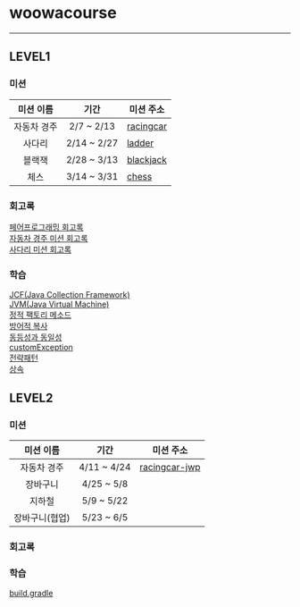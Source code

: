 # woowacourse

---


## LEVEL1

### 미션

|  미션 이름  |      기간      | 미션 주소                                                      |
|:-------:|:------------:|------------------------------------------------------------|
| 자동차 경주  |  2/7 ~ 2/13  | [racingcar](https://github.com/seokhwan-an/java-racingcar) |
|   사다리   | 2/14 ~ 2/27  | [ladder](https://github.com/seokhwan-an/java-ladder)       |
|   블랙잭   | 2/28 ~ 3/13  | [blackjack](https://github.com/seokhwan-an/java-blackjack) | 
|   체스    | 3/14 ~ 3/31  | [chess](https://github.com/seokhwan-an/java-chess)         | 

### 회고록
[페어프로그래밍 회고록](https://velog.io/@seokhwan-an/%ED%8E%98%EC%96%B4%ED%94%84%EB%A1%9C%EA%B7%B8%EB%9E%98%EB%B0%8D-%ED%9A%8C%EA%B3%A0%EB%A1%9D)
<br>
[자동차 경주 미션 회고록](https://velog.io/@seokhwan-an/%EC%9E%90%EB%8F%99%EC%B0%A8-%EA%B2%BD%EC%A3%BC-%EB%AF%B8%EC%85%98-%ED%9A%8C%EA%B3%A0%EB%A1%9D)
<br>
[사다리 미션 회고록](https://velog.io/@seokhwan-an/%EC%82%AC%EB%8B%A4%EB%A6%AC-%EB%AF%B8%EC%85%98-%ED%9A%8C%EA%B3%A0%EB%A1%9D)
### 학습
[JCF(Java Collection Framework)](https://velog.io/@seokhwan-an/JCFJava-Collection-Framework)
<br>
[JVM(Java Virtual Machine)](https://velog.io/@seokhwan-an/JVM)
<br>
[정적 팩토리 메소드](https://velog.io/@seokhwan-an/%EC%A0%95%EC%A0%81-%ED%8C%A9%ED%86%A0%EB%A6%AC-%EB%A9%94%EC%86%8C%EB%93%9C-o17sifs5)
<br>
[방어적 복사](https://velog.io/@seokhwan-an/%EB%B0%A9%EC%96%B4%EC%A0%81-%EB%B3%B5%EC%82%AC)
<br>
[동등성과 동일성](https://velog.io/@seokhwan-an/%EB%8F%99%EB%93%B1%EC%84%B1%EA%B3%BC-%EB%8F%99%EC%9D%BC%EC%84%B1)
<br>
[customException](https://velog.io/@seokhwan-an/Custom-Exception)
<br>
[전략패턴](https://velog.io/@seokhwan-an/%EC%A0%84%EB%9E%B5-%ED%8C%A8%ED%84%B4)
<br>
[상속](https://velog.io/@seokhwan-an/%EC%83%81%EC%86%8D)

## LEVEL2

### 미션

|  미션 이름   |     기간      | 미션 주소                                                         |
|:--------:|:-----------:|---------------------------------------------------------------|
|  자동차 경주  | 4/11 ~ 4/24 | [racingcar-jwp](https://github.com/seokhwan-an/jwp-racingcar) |
|   장바구니   | 4/25 ~ 5/8  |                                                               |
|   지하철    | 5/9 ~ 5/22  |                                                               | 
| 장바구니(협업) | 5/23 ~ 6/5  |                                                               |

### 회고록

### 학습
[build.gradle](https://velog.io/@seokhwan-an/build.gadle)